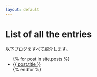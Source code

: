 ```yaml
---
layout: default
---
```


# List of all the entries

以下ブログをすべて紹介します。

<ul>
  {% for post in site.posts %}
      <li>
            <a href="{{ post.url }}">{{ post.title }}</a>
      </li>
{% endfor %}
 </ul>


